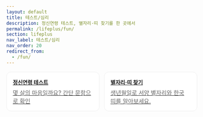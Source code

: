 ```yaml
---
layout: default
title: 테스트/심리
description: 정신연령 테스트, 별자리·띠 찾기를 한 곳에서
permalink: /lifeplus/fun/
section: lifeplus
nav_label: 테스트/심리
nav_order: 20
redirect_from:
  - /fun/
---
```



<div class="grid-cards">
  <a class="card" href="/lifeplus/fun/mental-age/">
    <div class="title">정신연령 테스트</div>
    <div class="desc">몇 살의 마음일까요? 간단 문항으로 확인</div>
  </a>
  <a class="card" href="/lifeplus/fun/astro/">
    <div class="title">별자리·띠 찾기</div>
    <div class="desc">생년월일로 서양 별자리와 한국 띠를 알아보세요.</div>
  </a>
</div>

<style>
.grid-cards{display:grid;grid-template-columns:repeat(auto-fill,minmax(240px,1fr));gap:12px;margin-top:16px}
.card{border:1px solid #eee;border-radius:12px;padding:16px;background:#fff}
.title{font-weight:700;margin-bottom:6px}.desc{color:#666;font-size:.95rem}
</style>
